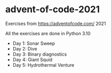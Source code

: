 # advent-of-code-2021
Exercises from https://adventofcode.com/ 2021

All the exercises are done in Python 3.10

- Day 1: Sonar Sweep
- Day 2: Dive
- Day 3: Binary diagnostics
- Day 4: Giant Squid
- Day 5: Hydrothermal Venture

